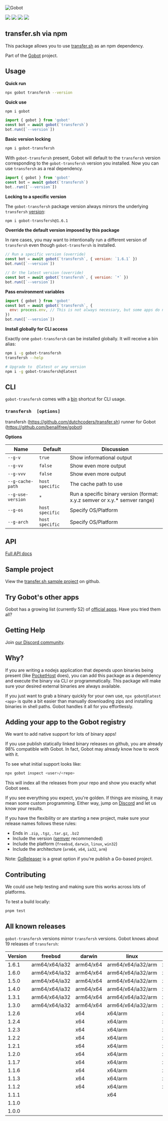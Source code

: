 ![Gobot](https://raw.githubusercontent.com/benallfree/gobot/v1.0.0-alpha.34/assets/gobot-banner-300x.png)

![](https://img.shields.io/npm/v/gobot-transfersh) ![](https://img.shields.io/npm/dt/gobot-transfersh) ![](https://img.shields.io/github/commit-activity/t/benallfree/gobot) ![](https://img.shields.io/github/stars/benallfree/gobot)

## transfer.sh via npm

This package allows you to use [transfer.sh](https://github.com/dutchcoders/transfer.sh) as an npm dependency.

Part of the [Gobot](https://www.npmjs.com/package/gobot) project.

## Usage

**Quick run**

```bash
npx gobot transfersh --version
```

**Quick use**

```bash
npm i gobot
```

```js
import { gobot } from 'gobot'
const bot = await gobot(`transfersh`)
bot.run([`--version`])
```

**Basic version locking**

```bash
npm i gobot-transfersh
```

With `gobot-transfersh` present, Gobot will default to the `transfersh` version corresponding to the `gobot-transfersh` version you installed. Now you can use `transfersh` as a real dependency.

```js
import { gobot } from 'gobot'
const bot = await gobot(`transfersh`)
bot..run([`--version`])
```

**Locking to a specific version**

The `gobot-transfersh` package version always mirrors the underlying `transfersh` [version](#all-known-releases):

```bash
npm i gobot-transfersh@1.6.1
```

**Override the default version imposed by this package**

In rare cases, you may want to intentionally run a different version of `transfersh` even though `gobot-transfersh` is installed.

```js
// Run a specific version (override)
const bot = await gobot(`transfersh`, { version: `1.6.1` })
bot.run([`--version`])

// Or the latest version (override)
const bot = await gobot(`transfersh`, { version: `*` })
bot.run([`--version`])
```

**Pass environment variables**

```js
import { gobot } from 'gobot'
const bot = await gobot(`transfersh`, {
  env: process.env, // This is not always necessary, but some apps do need it
})
bot.run([`--version`])
```

**Install globally for CLI access**

Exactly one `gobot-transfersh` can be installed globally. It will receive a bin alias:

```bash
npm i -g gobot-transfersh
transfersh --help

# Upgrade to  @latest or any version
npm i -g gobot-transfersh@latest
```

## CLI

`gobot-transfersh` comes with a [bin](https://docs.npmjs.com/cli/v10/configuring-npm/package-json#bin) shortcut for CLI usage.

### `transfersh  [options]`

transfersh (https://github.com/dutchcoders/transfer.sh) runner for Gobot (https://github.com/benallfree/gobot)

**Options**

| Name              | Default         | Discussion                                                                  |
| ----------------- | --------------- | --------------------------------------------------------------------------- |
| `--g-v`           | `true`          | Show informational output                                                   |
| `--g-vv`          | `false`         | Show even more output                                                       |
| `--g-vvv`         | `false`         | Show even more output                                                       |
| `--g-cache-path`  | `host specific` | The cache path to use                                                       |
| `--g-use-version` | `*`             | Run a specific binary version (format: x.y.z semver or x.y.\* semver range) |
| `--g-os`          | `host specific` | Specify OS/Platform                                                         |
| `--g-arch`        | `host specific` | Specify OS/Platform                                                         |

## API

[Full API docs](https://github.com/benallfree/gobot/blob/v1.0.0-alpha.34/docs/readme.md)

## Sample project

View the [transfer.sh sample project](https://github.com/benallfree/gobot/tree/v1.0.0-alpha.34/src/apps/transfersh/sample-project) on github.

## Try Gobot's other apps

Gobot has a growing list (currently 52) of [official apps](https://www.npmjs.com/package/gobot#official-gobot-apps). Have you tried them all?

## Getting Help

Join [our Discord community](https://discord.gg/977kMmFnXc).

## Why?

If you are writing a nodejs application that depends upon binaries being present (like [PocketHost](https://github.com/pockethost/pockethost) does), you can add this package as a dependency and execute the binary via CLI or programmatically. This package will make sure your desired external binaries are always available.

If you just want to grab a binary quickly for your own use, `npx gobot@latest <app>` is quite a bit easier than manually downloading zips and installing binaries in shell paths. Gobot handles it all for you effortlessly.

## Adding your app to the Gobot registry

We want to add native support for lots of binary apps!

If you use publish statically linked binary releases on github, you are already 98% compatible with Gobot. In fact, Gobot may already know how to work with it.

To see what initial support looks like:

```bash
npx gobot inspect <user>/<repo>
```

This will index all the releases from your repo and show you exactly what Gobot sees.

If you see everything you expect, you're golden. If things are missing, it may mean some custom programming. Either way, jump on [Discord](https://discord.gg/977kMmFnXc) and let us know your results.

If you have the flexibility or are starting a new project, make sure your release names follows these rules:

- Ends in `.zip`, `.tgz`, `.tar.gz`, `.bz2`
- Include the version ([semver](https://semver.org) recommended)
- Include the platform (`freebsd`, `darwin`, `linux`, `win32`)
- Include the architecture (`arm64`, `x64`, `ia32`, `arm`)

Note: [GoReleaser](https://goreleaser.com/) is a great option if you're publish a Go-based project.

## Contributing

We could use help testing and making sure this works across lots of platforms.

To test a build locally:

```bash
pnpm test
```

## All known releases

`gobot-transfersh` versions mirror `transfersh` versions. Gobot knows about 19 releases of `transfersh`:

| Version | freebsd        | darwin    | linux              | win32    |
| ------- | -------------- | --------- | ------------------ | -------- |
| 1.6.1   | arm64/x64/ia32 | arm64/x64 | arm64/x64/ia32/arm | x64/ia32 |
| 1.6.0   | arm64/x64/ia32 | arm64/x64 | arm64/x64/ia32/arm | x64/ia32 |
| 1.5.0   | arm64/x64/ia32 | arm64/x64 | arm64/x64/ia32/arm | x64/ia32 |
| 1.4.0   | arm64/x64/ia32 | arm64/x64 | arm64/x64/ia32/arm | x64/ia32 |
| 1.3.1   | arm64/x64/ia32 | arm64/x64 | arm64/x64/ia32/arm | x64/ia32 |
| 1.3.0   | arm64/x64/ia32 | arm64/x64 | arm64/x64/ia32/arm | x64/ia32 |
| 1.2.6   |                | x64       | x64/arm            | x64      |
| 1.2.4   |                | x64       | x64/arm            | x64      |
| 1.2.3   |                | x64       | x64/arm            | x64      |
| 1.2.2   |                | x64       | x64/arm            | x64      |
| 1.2.1   |                | x64       | x64/arm            | x64      |
| 1.2.0   |                | x64       | x64/arm            | x64      |
| 1.1.7   |                | x64       | x64/arm            | x64      |
| 1.1.6   |                | x64       | x64/arm            | x64      |
| 1.1.3   |                | x64       | x64/arm            | x64      |
| 1.1.2   |                | x64       | x64/arm            | x64      |
| 1.1.1   |                |           | x64                |          |
| 1.1.0   |                |           |                    |          |
| 1.0.0   |                |           |                    |          |
